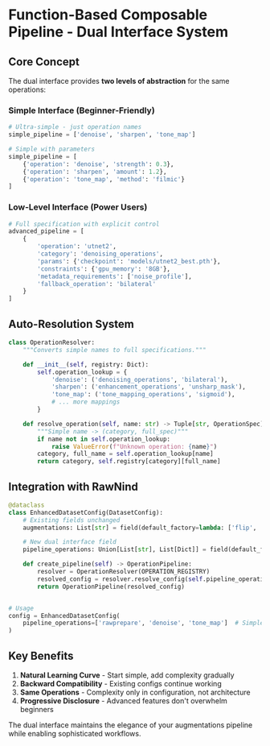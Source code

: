 # Function-Based Composable Pipeline - Dual Interface System

## Core Concept

The dual interface provides **two levels of abstraction** for the same operations:

### Simple Interface (Beginner-Friendly)

```python
# Ultra-simple - just operation names
simple_pipeline = ['denoise', 'sharpen', 'tone_map']

# Simple with parameters
simple_pipeline = [
    {'operation': 'denoise', 'strength': 0.3},
    {'operation': 'sharpen', 'amount': 1.2},
    {'operation': 'tone_map', 'method': 'filmic'}
]
```

### Low-Level Interface (Power Users)

```python
# Full specification with explicit control
advanced_pipeline = [
    {
        'operation': 'utnet2',
        'category': 'denoising_operations',
        'params': {'checkpoint': 'models/utnet2_best.pth'},
        'constraints': {'gpu_memory': '8GB'},
        'metadata_requirements': ['noise_profile'],
        'fallback_operation': 'bilateral'
    }
]
```

## Auto-Resolution System

```python
class OperationResolver:
    """Converts simple names to full specifications."""

    def __init__(self, registry: Dict):
        self.operation_lookup = {
            'denoise': ('denoising_operations', 'bilateral'),
            'sharpen': ('enhancement_operations', 'unsharp_mask'),
            'tone_map': ('tone_mapping_operations', 'sigmoid'),
            # ... more mappings
        }

    def resolve_operation(self, name: str) -> Tuple[str, OperationSpec]:
        """Simple name -> (category, full_spec)"""
        if name not in self.operation_lookup:
            raise ValueError(f"Unknown operation: {name}")
        category, full_name = self.operation_lookup[name]
        return category, self.registry[category][full_name]
```

## Integration with RawNind

```python
@dataclass
class EnhancedDatasetConfig(DatasetConfig):
    # Existing fields unchanged
    augmentations: List[str] = field(default_factory=lambda: ['flip', 'rotate'])

    # New dual interface field
    pipeline_operations: Union[List[str], List[Dict]] = field(default_factory=list)

    def create_pipeline(self) -> OperationPipeline:
        resolver = OperationResolver(OPERATION_REGISTRY)
        resolved_config = resolver.resolve_config(self.pipeline_operations)
        return OperationPipeline(resolved_config)


# Usage
config = EnhancedDatasetConfig(
    pipeline_operations=['rawprepare', 'denoise', 'tone_map']  # Simple!
)
```

## Key Benefits

1. **Natural Learning Curve** - Start simple, add complexity gradually
2. **Backward Compatibility** - Existing configs continue working
3. **Same Operations** - Complexity only in configuration, not architecture
4. **Progressive Disclosure** - Advanced features don't overwhelm beginners

The dual interface maintains the elegance of your augmentations pipeline while enabling sophisticated workflows.